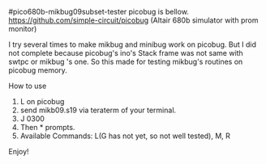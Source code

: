 #pico680b-mikbug09subset-tester
picobug is bellow.
https://github.com/simple-circuit/picobug
(Altair 680b simulator with prom monitor)

I try several times to make mikbug and minibug work on picobug.
But I did not complete because picobug's ino's Stack frame was not same with swtpc or mikbug 's one.
So this made for testing mikbug's routines on picobug memory.

How to use
1. L on picobug
2. send mikb09.s19 via teraterm of your terminal.
3. J 0300
4. Then * prompts.
5. Available Commands: L(G has not yet, so not well tested), M, R

Enjoy!
